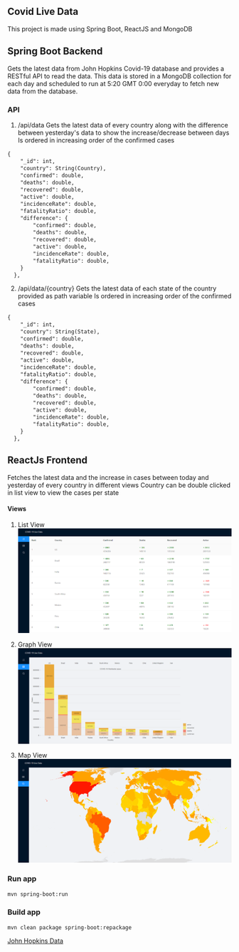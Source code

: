## Covid Live Data
This project is made using Spring Boot, ReactJS and MongoDB

## Spring Boot Backend
Gets the latest data from John Hopkins Covid-19 database and provides a RESTful API to read the data. This data is stored in a MongoDB collection for each day and scheduled to run at 5:20 GMT 0:00 everyday to fetch new data from the database. 

### API
1. /api/data
Gets the latest data of every country along with the difference between yesterday's data to show the increase/decrease between days
Is ordered in increasing order of the confirmed cases
```
{
    "_id": int,
    "country": String(Country),
    "confirmed": double,
    "deaths": double,
    "recovered": double,
    "active": double,
    "incidenceRate": double,
    "fatalityRatio": double,
    "difference": {
	    "confirmed": double,
	    "deaths": double,
	    "recovered": double,
	    "active": double,
	    "incidenceRate": double,
	    "fatalityRatio": double,
    }
  },
```

2. /api/data/{country}
Gets the latest data of each state of the country provided as path variable
Is ordered in increasing order of the confirmed cases
```
{
    "_id": int,
    "country": String(State),
    "confirmed": double,
    "deaths": double,
    "recovered": double,
    "active": double,
    "incidenceRate": double,
    "fatalityRatio": double,
    "difference": {
	    "confirmed": double,
	    "deaths": double,
	    "recovered": double,
	    "active": double,
	    "incidenceRate": double,
	    "fatalityRatio": double,
    }
  },
 ```

## ReactJs Frontend
Fetches the latest data and the increase in cases between today and yesterday of every country in different views
Country can be double clicked in list view to view the cases per state

#### Views 
1. List View
![Error displaying image](https://github.com/Pranit24/Covid/blob/master/Images/ListView.png?raw=true)
 
2. Graph View
![Error displaying image](https://github.com/Pranit24/Covid/blob/master/Images/GraphView.png?raw=true)

3. Map View
![Error displaying image](https://github.com/Pranit24/Covid/blob/master/Images/MapView.png?raw=true)


### Run app

```
mvn spring-boot:run
```

### Build app
```
mvn clean package spring-boot:repackage
```
[John Hopkins Data](https://github.com/CSSEGISandData/COVID-19/tree/master/csse_covid_19_data)
